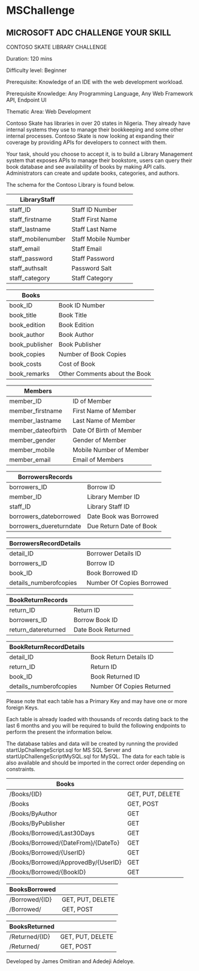 # MSChallenge
 
## MICROSOFT ADC CHALLENGE YOUR SKILL

CONTOSO SKATE LIBRARY CHALLENGE 

Duration: 120 mins 

Difficulty level: Beginner 

 
Prerequisite: Knowledge of an IDE with the web development workload.  

Prerequisite Knowledge: Any Programming Language, Any Web Framework API, Endpoint UI 

Thematic Area: Web Development 

 
 

Contoso Skate has libraries in over 20 states in Nigeria. They already have internal systems they use to manage their bookkeeping and some other internal processes. Contoso Skate is now looking at expanding their coverage by providing APIs for developers to connect with them. 

 

Your task, should you choose to accept it, is to build a Library Management system that exposes APIs to manage their bookstore, users can query their book database and see availability of books by making API calls. Administrators can create and update books, categories, and authors. 

 

The schema for the Contoso Library is found below. 

LibraryStaff | |
--- | --- 
staff_ID | Staff ID Number | 
staff_firstname | Staff First Name |
staff_lastname | Staff Last Name |
staff_mobilenumber | Staff Mobile Number
staff_email | Staff Email
staff_password | Staff Password 
staff_authsalt | Password Salt 
staff_category | Staff Category 

Books | |
--- | --- 
book_ID | Book ID Number 
book_title | Book Title 
book_edition | Book Edition 
book_author | Book Author 
book_publisher | Book Publisher 
book_copies | Number of Book Copies 
book_costs | Cost of Book 
book_remarks | Other Comments about the Book 

Members | |
--- | --- 
member_ID | ID of Member 
member_firstname | First Name of Member 
member_lastname | Last Name of Member 
member_dateofbirth | Date Of Birth of Member 
member_gender | Gender of Member 
member_mobile | Mobile Number of Member 
member_email | Email of Members 

BorrowersRecords | |
--- | --- 
borrowers_ID | Borrow ID 
member_ID | Library Member ID 
staff_ID | Library Staff ID 
borrowers_dateborrowed | Date Book was Borrowed 
borrowers_duereturndate | Due Return Date of Book 

BorrowersRecordDetails | |
--- | --- 
detail_ID | Borrower Details ID 
borrowers_ID | Borrow ID 
book_ID | Book Borrowed ID 
details_numberofcopies | Number Of Copies Borrowed 

BookReturnRecords | |
--- | --- 
return_ID | Return ID 
borrowers_ID | Borrow Book ID 
return_datereturned | Date Book Returned 

BookReturnRecordDetails | |
--- | --- 
detail_ID | Book Return Details ID 
return_ID | Return ID 
book_ID | Book Returned ID 
details_numberofcopies | Number Of Copies Returned 

Please note that each table has a Primary Key and may have one or more foreign Keys. 

Each table is already loaded with thousands of records dating back to the last 6 months and you will be required to build the following endpoints to perform the present the information below. 

The database tables and data will be created by running the provided startUpChallengeScript.sql for MS SQL Server and startUpChallengeScriptMySQL.sql for MySQL. The data for each table is also available and should be imported in the correct order depending on constraints. 


Books | |
--- | --- 
/Books/{ID} | GET, PUT, DELETE 
/Books | GET, POST 
/Books/ByAuthor | GET 
/Books/ByPublisher | GET 
/Books/Borrowed/Last30Days | GET 
/Books/Borrowed/{DateFrom}/{DateTo} | GET 
/Books/Borrowed/{UserID} | GET 
/Books/Borrowed/ApprovedBy/{UserID} | GET 
/Books/Borrowed/{BookID} | GET 

BooksBorrowed | |
--- | --- 
/Borrowed/{ID} | GET, PUT, DELETE 
/Borrowed/ | GET, POST 

BooksReturned | |
--- | --- 
/Returned/{ID} | GET, PUT, DELETE 
/Returned/ | GET, POST 

 
Developed by James Omitiran and Adedeji Adeloye. 


